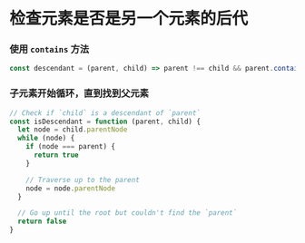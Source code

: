 # 检查元素是否是另一个元素的后代

### 使用 `contains` 方法

```js
const descendant = (parent, child) => parent !== child && parent.contains(child)
```

### 子元素开始循环，直到找到父元素

```js
// Check if `child` is a descendant of `parent`
const isDescendant = function (parent, child) {
  let node = child.parentNode
  while (node) {
    if (node === parent) {
      return true
    }

    // Traverse up to the parent
    node = node.parentNode
  }

  // Go up until the root but couldn't find the `parent`
  return false
}
```
